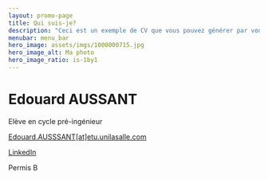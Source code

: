 ```yaml
---
layout: promo-page
title: Qui suis-je?
description: "Ceci est un exemple de CV que vous pouvez générer par vous-même"
menubar: menu_bar
hero_image: assets/imgs/1000000715.jpg
hero_image_alt: Ma photo
hero_image_ratio: is-1by1
---
```


# Edouard AUSSANT
Elève en cycle pré-ingénieur

[Edouard.AUSSSANT[at]etu.unilasalle.com](mailto:Prenom.Nom@xxx.com)

[LinkedIn](https://www.linkedin.com/in/edouard-aussant-2a7b48309/)

Permis B

